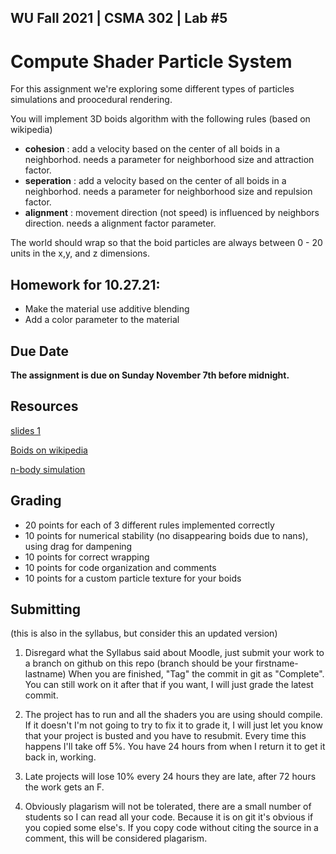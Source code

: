 WU Fall 2021 | CSMA 302 | Lab #5
---
# Compute Shader Particle System


For this assignment we're exploring some different types of particles simulations and proocedural rendering.

You will implement 3D boids algorithm with the following rules (based on wikipedia)
 - **cohesion** : add a velocity based on the center of all boids in a neighborhod. needs a parameter for neighborhood size and attraction factor.
 - **seperation** : add a velocity based on the center of all boids in a neighborhod. needs a parameter for neighborhood size and repulsion factor.
 - **alignment** : movement direction (not speed) is influenced by neighbors direction. needs a alignment factor parameter.
 
 The world should wrap so that the boid particles are always between 0 - 20 units in the x,y, and z dimensions. 

## Homework for 10.27.21: 
 - Make the material use additive blending
 - Add a color parameter to the material


## Due Date

**The assignment is due on Sunday November 7th before midnight.**

## Resources

[slides 1](https://docs.google.com/presentation/d/1BSUccUw_GJl6ywMH7f1rtPsfQDvDu9qIy8WD2JyEtVY/edit?usp=sharing)

[Boids on wikipedia](https://en.wikipedia.org/wiki/Boids)

[n-body simulation](http://www.scholarpedia.org/article/N-body_simulations_(gravitational))

## Grading

 - 20 points for each of 3 different rules implemented correctly
 - 10 points for numerical stability (no disappearing boids due to nans), using drag for dampening
 - 10 points for correct wrapping
 - 10 points for code organization and comments
 - 10 points for a custom particle texture for your boids 


## Submitting 
(this is also in the syllabus, but consider this an updated version)

1. Disregard what the Syllabus said about Moodle, just submit your work to a branch on github on this repo (branch should be your firstname-lastname)
When you are finished, "Tag" the commit in git as "Complete". You can still work on it after that if you want, I will just grade the latest commit.

2. The project has to run and all the shaders you are using should compile. If it doesn't I'm not going to try to fix it to grade it, I will just let you know that your project is busted and you have to resubmit.  Every time this happens I'll take off 5%. You have 24 hours from when I return it to get it back in, working. 

3. Late projects will lose 10% every 24 hours they are late, after 72 hours the work gets an F. 

4. Obviously plagarism will not be tolerated, there are a small number of students so I can read all your code. Because it is on git it's obvious if you copied some else's. If you copy code without citing the source in a comment, this will be considered plagarism. 
